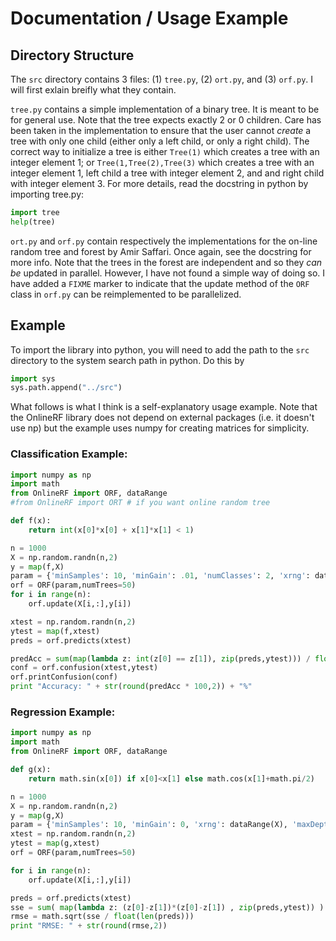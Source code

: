 # Documentation / Usage Example

## Directory Structure

The `src` directory contains 3 files: (1) `tree.py`, (2) `ort.py`, and (3) `orf.py`. I will first exlain breifly what they contain.

`tree.py` contains a simple implementation of a binary tree. It is meant to be for general use. Note that the tree expects exactly 2 or 0 children. Care has been taken in the implementation to ensure that the user cannot *create* a tree with only one child (either only a left child, or only a right child). The correct way to initialize a tree is either `Tree(1)` which creates a tree with an integer element 1; or `Tree(1,Tree(2),Tree(3)` which creates a tree with an integer element 1, left child a tree with integer element 2, and and right child with integer element 3. For more details, read the docstring in python by importing tree.py:

```python
import tree
help(tree)
```

`ort.py` and `orf.py` contain respectively the implementations for the on-line random tree and forest by Amir Saffari. Once again, see the docstring for more info. Note that the trees in the forest are independent and so they *can be* updated in parallel. However, I have not found a simple way of doing so. I have added a `FIXME` marker to indicate that the update method of the `ORF` class in `orf.py` can be reimplemented to be parallelized.

## Example

To import the library into python, you will need to add the path to the `src` directory to the system search path in python. Do this by

```python
import sys
sys.path.append("../src")
```

What follows is what I think is a self-explanatory usage example. Note that the OnlineRF library does not depend on external
packages (i.e. it doesn't use np) but the example uses numpy for creating matrices for simplicity.

### Classification Example:
```python
import numpy as np
import math
from OnlineRF import ORF, dataRange
#from OnlineRF import ORT # if you want online random tree

def f(x):
    return int(x[0]*x[0] + x[1]*x[1] < 1)

n = 1000
X = np.random.randn(n,2)
y = map(f,X)
param = {'minSamples': 10, 'minGain': .01, 'numClasses': 2, 'xrng': dataRange(X)}
orf = ORF(param,numTrees=50)
for i in range(n):
    orf.update(X[i,:],y[i])

xtest = np.random.randn(n,2)
ytest = map(f,xtest)
preds = orf.predicts(xtest)

predAcc = sum(map(lambda z: int(z[0] == z[1]), zip(preds,ytest))) / float(len(preds))
conf = orf.confusion(xtest,ytest)
orf.printConfusion(conf)
print "Accuracy: " + str(round(predAcc * 100,2)) + "%"
```

### Regression Example:
```python
import numpy as np
import math
from OnlineRF import ORF, dataRange

def g(x):
    return math.sin(x[0]) if x[0]<x[1] else math.cos(x[1]+math.pi/2)

n = 1000
X = np.random.randn(n,2)
y = map(g,X)
param = {'minSamples': 10, 'minGain': 0, 'xrng': dataRange(X), 'maxDepth': 10}
xtest = np.random.randn(n,2)
ytest = map(g,xtest)
orf = ORF(param,numTrees=50)

for i in range(n):
    orf.update(X[i,:],y[i])

preds = orf.predicts(xtest)
sse = sum( map(lambda z: (z[0]-z[1])*(z[0]-z[1]) , zip(preds,ytest)) )
rmse = math.sqrt(sse / float(len(preds)))
print "RMSE: " + str(round(rmse,2))
```
